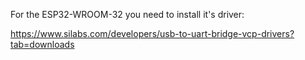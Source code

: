 For the ESP32-WROOM-32 you need to install it's driver:

https://www.silabs.com/developers/usb-to-uart-bridge-vcp-drivers?tab=downloads